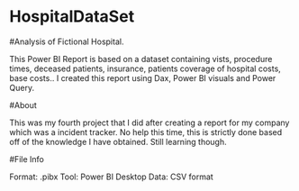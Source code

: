 # HospitalDataSet
#Analysis of Fictional Hospital.

This Power BI Report is based on a dataset containing vists, procedure times, deceased patients, insurance, patients coverage of hospital costs, base costs.. I created this report using Dax, Power BI visuals and Power Query.

#About

This was my fourth project that I did after creating a report for my company which was a incident tracker. No help this time, this is strictly done based off of the knowledge I have obtained. Still learning though.

#File Info

Format: .pibx
Tool: Power BI Desktop
Data: CSV format
